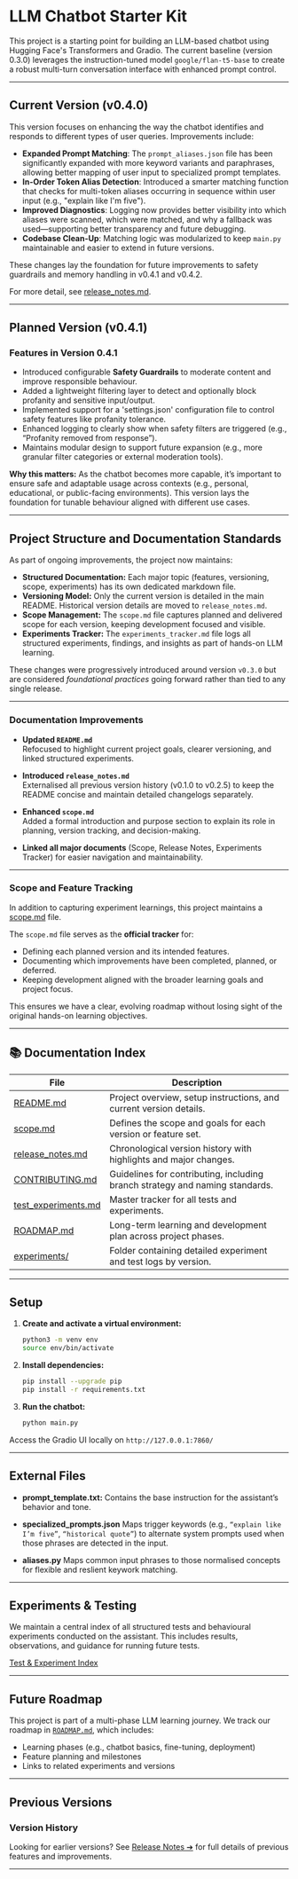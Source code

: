 # LLM Chatbot Starter Kit

This project is a starting point for building an LLM-based chatbot using Hugging Face's Transformers and Gradio. The current baseline (version 0.3.0) leverages the instruction-tuned model `google/flan-t5-base` to create a robust multi-turn conversation interface with enhanced prompt control.

---

## Current Version (v0.4.0)

This version focuses on enhancing the way the chatbot identifies and responds to different types of user queries. Improvements include:

- **Expanded Prompt Matching**: The `prompt_aliases.json` file has been significantly expanded with more keyword variants and paraphrases, allowing better mapping of user input to specialized prompt templates.
- **In-Order Token Alias Detection**: Introduced a smarter matching function that checks for multi-token aliases occurring in sequence within user input (e.g., "explain like I'm five").
- **Improved Diagnostics**: Logging now provides better visibility into which aliases were scanned, which were matched, and why a fallback was used—supporting better transparency and future debugging.
- **Codebase Clean-Up**: Matching logic was modularized to keep `main.py` maintainable and easier to extend in future versions.

These changes lay the foundation for future improvements to safety guardrails and memory handling in v0.4.1 and v0.4.2.

For more detail, see [release_notes.md](release_notes.md).

---

## Planned Version (v0.4.1)

### Features in Version 0.4.1

- Introduced configurable **Safety Guardrails** to moderate content and improve responsible behaviour.
- Added a lightweight filtering layer to detect and optionally block profanity and sensitive input/output.
- Implemented support for a 'settings.json' configuration file to control safety features like profanity tolerance.
- Enhanced logging to clearly show when safety filters are triggered (e.g., “Profanity removed from response”).
- Maintains modular design to support future expansion (e.g., more granular filter categories or external moderation tools).

**Why this matters:**
As the chatbot becomes more capable, it’s important to ensure safe and adaptable usage across contexts (e.g., personal, educational, or public-facing environments). This version lays the foundation for tunable behaviour aligned with different use cases.

---

## Project Structure and Documentation Standards

As part of ongoing improvements, the project now maintains:

- **Structured Documentation:** Each major topic (features, versioning, scope, experiments) has its own dedicated markdown file.
- **Versioning Model:** Only the current version is detailed in the main README. Historical version details are moved to `release_notes.md`.
- **Scope Management:** The `scope.md` file captures planned and delivered scope for each version, keeping development focused and visible.
- **Experiments Tracker:** The `experiments_tracker.md` file logs all structured experiments, findings, and insights as part of hands-on LLM learning.

These changes were progressively introduced around version `v0.3.0` but are considered *foundational practices* going forward rather than tied to any single release.

---

### Documentation Improvements

- **Updated `README.md`**  
  Refocused to highlight current project goals, clearer versioning, and linked structured experiments.

- **Introduced `release_notes.md`**  
  Externalised all previous version history (v0.1.0 to v0.2.5) to keep the README concise and maintain detailed changelogs separately.

- **Enhanced `scope.md`**  
  Added a formal introduction and purpose section to explain its role in planning, version tracking, and decision-making.

- **Linked all major documents** (Scope, Release Notes, Experiments Tracker) for easier navigation and maintainability.

---

### Scope and Feature Tracking

In addition to capturing experiment learnings, this project maintains a [scope.md](scope.md) file.

The `scope.md` file serves as the **official tracker** for:

- Defining each planned version and its intended features.
- Documenting which improvements have been completed, planned, or deferred.
- Keeping development aligned with the broader learning goals and project focus.

This ensures we have a clear, evolving roadmap without losing sight of the original hands-on learning objectives.

---

## 📚 Documentation Index

| File                                  | Description                                                                 |
|---------------------------------------|-----------------------------------------------------------------------------|
| [README.md](./README.md)              | Project overview, setup instructions, and current version details.          |
| [scope.md](./scope.md)                | Defines the scope and goals for each version or feature set.                |
| [release_notes.md](./release_notes.md)| Chronological version history with highlights and major changes.            |
| [CONTRIBUTING.md](./CONTRIBUTING.md)  | Guidelines for contributing, including branch strategy and naming standards.|
| [test_experiments.md](./test_experiments.md) | Master tracker for all tests and experiments.                       |
| [ROADMAP.md](./ROADMAP.md)            | Long-term learning and development plan across project phases.              |
| [experiments/](./experiments/)        | Folder containing detailed experiment and test logs by version.             |

---

## Setup

1. **Create and activate a virtual environment:**

   ```bash
   python3 -m venv env
   source env/bin/activate

2. **Install dependencies:**

   ```bash
   pip install --upgrade pip
   pip install -r requirements.txt

3. **Run the chatbot:**

   ```bash
   python main.py

Access the Gradio UI locally on `http://127.0.0.1:7860/`

---

## External Files

- **prompt_template.txt:**
  Contains the base instruction for the assistant’s behavior and tone.

- **specialized_prompts.json**
  Maps trigger keywords (e.g., `“explain like I’m five”`, `“historical quote”`) to alternate system prompts used when those phrases are detected in the input.

- **aliases.py**
  Maps common input phrases to those normalised concepts for flexible and reslient keywork matching.

---

## Experiments & Testing

We maintain a central index of all structured tests and behavioural experiments conducted on the assistant. This includes results, observations, and guidance for running future tests.

[Test & Experiment Index](experiments/test_experiments_index.md)

---

## Future Roadmap

This project is part of a multi-phase LLM learning journey. We track our roadmap in [`ROADMAP.md`](./ROADMAP.md), which includes:

- Learning phases (e.g., chatbot basics, fine-tuning, deployment)
- Feature planning and milestones
- Links to related experiments and versions

---

## Previous Versions

### Version History

Looking for earlier versions? See [Release Notes ➔](release_notes.md) for full details of previous features and improvements.

---
